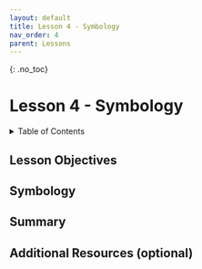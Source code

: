 ```yaml
---
layout: default
title: Lesson 4 - Symbology
nav_order: 4
parent: Lessons
---
```


{: .no_toc}  
# Lesson 4 - Symbology

<details markdown="block" class="toc">
  <summary>
    Table of Contents
  </summary>
  {: .text-delta }
- TOC
{:toc}</details>

## Lesson Objectives

## Symbology


<!--
### Thematic / Categorical Data



### Numeric Data


-->
## Summary



## Additional Resources (optional)

